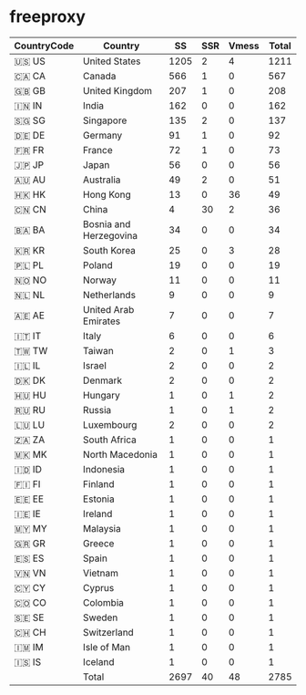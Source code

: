 # freeproxy

|CountryCode|Country|SS|SSR|Vmess|Total|
|  ----  | ----  |  ----  | ----  |  ----  | ----  |
|🇺🇸 US|United States|1205|2|4|1211|
|🇨🇦 CA|Canada|566|1|0|567|
|🇬🇧 GB|United Kingdom|207|1|0|208|
|🇮🇳 IN|India|162|0|0|162|
|🇸🇬 SG|Singapore|135|2|0|137|
|🇩🇪 DE|Germany|91|1|0|92|
|🇫🇷 FR|France|72|1|0|73|
|🇯🇵 JP|Japan|56|0|0|56|
|🇦🇺 AU|Australia|49|2|0|51|
|🇭🇰 HK|Hong Kong|13|0|36|49|
|🇨🇳 CN|China|4|30|2|36|
|🇧🇦 BA|Bosnia and Herzegovina|34|0|0|34|
|🇰🇷 KR|South Korea|25|0|3|28|
|🇵🇱 PL|Poland|19|0|0|19|
|🇳🇴 NO|Norway|11|0|0|11|
|🇳🇱 NL|Netherlands|9|0|0|9|
|🇦🇪 AE|United Arab Emirates|7|0|0|7|
|🇮🇹 IT|Italy|6|0|0|6|
|🇹🇼 TW|Taiwan|2|0|1|3|
|🇮🇱 IL|Israel|2|0|0|2|
|🇩🇰 DK|Denmark|2|0|0|2|
|🇭🇺 HU|Hungary|1|0|1|2|
|🇷🇺 RU|Russia|1|0|1|2|
|🇱🇺 LU|Luxembourg|2|0|0|2|
|🇿🇦 ZA|South Africa|1|0|0|1|
|🇲🇰 MK|North Macedonia|1|0|0|1|
|🇮🇩 ID|Indonesia|1|0|0|1|
|🇫🇮 FI|Finland|1|0|0|1|
|🇪🇪 EE|Estonia|1|0|0|1|
|🇮🇪 IE|Ireland|1|0|0|1|
|🇲🇾 MY|Malaysia|1|0|0|1|
|🇬🇷 GR|Greece|1|0|0|1|
|🇪🇸 ES|Spain|1|0|0|1|
|🇻🇳 VN|Vietnam|1|0|0|1|
|🇨🇾 CY|Cyprus|1|0|0|1|
|🇨🇴 CO|Colombia|1|0|0|1|
|🇸🇪 SE|Sweden|1|0|0|1|
|🇨🇭 CH|Switzerland|1|0|0|1|
|🇮🇲 IM|Isle of Man|1|0|0|1|
|🇮🇸 IS|Iceland|1|0|0|1|
||Total|2697|40|48|2785|

